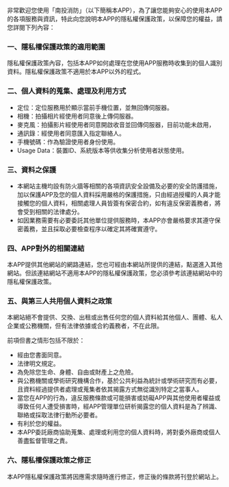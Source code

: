<meta charset="UTF-8">
非常歡迎您使用「南投消防」（以下簡稱本APP），為了讓您能夠安心的使用本APP的各項服務與資訊，特此向您說明本APP的隱私權保護政策，以保障您的權益，請您詳閱下列內容：

### 一、隱私權保護政策的適用範圍  

隱私權保護政策內容，包括本APP如何處理在您使用APP服務時收集到的個人識別資料。隱私權保護政策不適用於本APP以外的程式。

### 二、個人資料的蒐集、處理及利用方式

*   定位：定位服務用於顯示當前手機位置，並無回傳伺服器。
*   相機：拍攝相片經使用者同意後上傳伺服器。
*   麥克風：拍攝影片經使用者同意開啟收音並回傳伺服器，目前功能未啟用，
*   通訊錄：經使用者同意匯入指定聯絡人。
*   手機號碼：作為驗證使用者身份使用。
*   Usage Data：裝置ID、系統版本等供收集分析使用者狀態使用。

### 三、資料之保護

*   本網站主機均設有防火牆等相關的各項資訊安全設備及必要的安全防護措施，加以保護APP及您的個人資料採用嚴格的保護措施，只由經過授權的人員才能接觸您的個人資料，相關處理人員皆簽有保密合約，如有違反保密義務者，將會受到相關的法律處分。
*   如因業務需要有必要委託其他單位提供服務時，本APP亦會嚴格要求其遵守保密義務，並且採取必要檢查程序以確定其將確實遵守。

### 四、APP對外的相關連結  

本APP提供其他網站的網路連結，您也可經由本網站所提供的連結，點選進入其他網站。但該連結網站不適用本APP的隱私權保護政策，您必須參考該連結網站中的隱私權保護政策。

### 五、與第三人共用個人資料之政策

本網站絕不會提供、交換、出租或出售任何您的個人資料給其他個人、團體、私人企業或公務機關，但有法律依據或合約義務者，不在此限。

前項但書之情形包括不限於：

*   經由您書面同意。
*   法律明文規定。
*   為免除您生命、身體、自由或財產上之危險。
*   與公務機關或學術研究機構合作，基於公共利益為統計或學術研究而有必要，且資料經過提供者處理或蒐集者依其揭露方式無從識別特定之當事人。
*   當您在APP的行為，違反服務條款或可能損害或妨礙APP與其他使用者權益或導致任何人遭受損害時，經APP管理單位研析揭露您的個人資料是為了辨識、聯絡或採取法律行動所必要者。
*   有利於您的權益。
*   本APP委託廠商協助蒐集、處理或利用您的個人資料時，將對委外廠商或個人善盡監督管理之責。

### 六、隱私權保護政策之修正

本APP隱私權保護政策將因應需求隨時進行修正，修正後的條款將刊登於網站上。